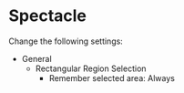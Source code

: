 # Spectacle

Change the following settings:

- General
  - Rectangular Region Selection
    - Remember selected area: Always
